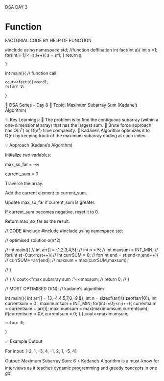 DSA DAY 3


# Function
FACTORIAL CODE BY HELP OF FUNCTION


#include<iostream>
using namespace std;
//function deffination
int fact(int a){
    int s =1;
    for(int i=1;i<=a;i++){
        s = s*i;
    }
    return s;

    }
int main(){
    // function call
   

    cout<<fact(6)<<endl;
    return 0;
}




🚀 DSA Series – Day 8
📌 Topic: Maximum Subarray Sum (Kadane’s Algorithm)

✨ Key Learnings:
🔹 The problem is to find the contiguous subarray (within a one-dimensional array) that has the largest sum.
🔹 Brute force approach has O(n²) or O(n³) time complexity.
🔹 Kadane’s Algorithm optimizes it to O(n) by keeping track of the maximum subarray ending at each index.

💡 Approach (Kadane’s Algorithm)

Initialize two variables:

max_so_far = -∞

current_sum = 0

Traverse the array:

Add the current element to current_sum.

Update max_so_far if current_sum is greater.

If current_sum becomes negative, reset it to 0.

Return max_so_far as the result.

// CODE 
#include<iostream>
#include<vector>
#include<climits>
using namespace std;

// optimised solution o(n*2)

// int main(){
//     int arr[] = {1,2,3,4,5};
//     int n = 5;
//     int maxsum = INT_MIN;
//     for(int st=0;st<n;st++){
//         int currSUM = 0;
//         for(int end = st;end<n;end++){
//            currSUM+=arr[end];
//             maxsum = max(currSUM,maxsum);
           
//         }
        
//     }
//     cout<<"max subarray sum :"<<maxsum;
//     return 0;
// }


// MOST OPTIMISED O(N);
// kadane's algorithim

int main(){
    int arr[] = {3,-4,4,5,7,8,-9,8};
    int n = sizeof(arr)/sizeof(arr[0]);
    int currentsum = 0 , maximumsum = INT_MIN;
    for(int i=0;i<n;i++){
        currentsum = currentsum + arr[i];
        maximumsum = max(maximumsum,currentsum);
        if(currentsum < 0){
            currentsum = 0;
        }
    }
    cout<<maximumsum;

    return 0;
}

✅ Example Output

For input:
[-2, 1, -3, 4, -1, 2, 1, -5, 4]

Output:
Maximum Subarray Sum: 6
⚡ Kadane’s Algorithm is a must-know for interviews as it teaches dynamic programming and greedy concepts in one go!
